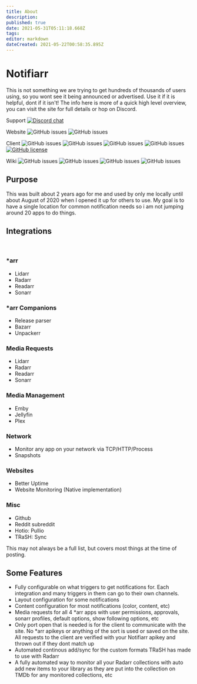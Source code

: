 ```yaml
---
title: About
description: 
published: true
date: 2021-05-31T05:11:18.668Z
tags: 
editor: markdown
dateCreated: 2021-05-22T00:58:35.895Z
---
```


# Notifiarr


This is not something we are trying to get hundreds of thousands of users using, so you wont see it being announced or advertised. Use it if it is helpful, dont if it isn't! The info here is more of a quick high level overview, you can visit the site for full details or hop on Discord.

Support
[![Discord chat](https://img.shields.io/discord/764440599066574859?style=plastic&color=blue&logo=discord)](https://discord.gg/AURf8Yz)

Website
![GitHub issues](https://img.shields.io/github/issues/Notifiarr/website?color=blue&logo=github&style=plastic) ![GitHub issues](https://img.shields.io/github/issues-closed/Notifiarr/website?color=blue&logo=github&style=plastic) 

Client
![GitHub issues](https://img.shields.io/github/issues/Notifiarr/notifiarr?color=blue&logo=github&style=plastic) ![GitHub issues](https://img.shields.io/github/issues-closed/Notifiarr/notifiarr?color=blue&logo=github&style=plastic)  ![GitHub issues](https://img.shields.io/github/issues-pr/Notifiarr/notifiarr?color=blue&logo=github&style=plastic)  ![GitHub issues](https://img.shields.io/github/issues-pr-closed/Notifiarr/notifiarr?color=blue&logo=github&style=plastic) [![GitHub license](https://img.shields.io/github/license/Notifiarr/notifiarr?color=blue)](https://github.com/Notifiarr/notifiarr/blob/main/LICENSE)

Wiki
![GitHub issues](https://img.shields.io/github/issues/Notifiarr/wiki?color=blue&logo=github&style=plastic) ![GitHub issues](https://img.shields.io/github/issues-closed/Notifiarr/wiki?color=blue&logo=github&style=plastic)  ![GitHub issues](https://img.shields.io/github/issues-pr/Notifiarr/wiki?color=blue&logo=github&style=plastic)  ![GitHub issues](https://img.shields.io/github/issues-pr-closed/Notifiarr/wiki?color=blue&logo=github&style=plastic)

## Purpose

This was built about 2 years ago for me and used by only me locally until about August of 2020 when I opened it up for others to use. My goal is to have a single location for common notification needs so i am not jumping around 20 apps to do things.

## Integrations
<br>

### *arr

* Lidarr
* Radarr
* Readarr
* Sonarr

### *arr Companions

* Release parser
* Bazarr
* Unpackerr

### Media Requests

* Lidarr
* Radarr
* Readarr
* Sonarr

### Media Management

* Emby
* Jellyfin
* Plex

### Network

* Monitor any app on your network via TCP/HTTP/Process
* Snapshots

### Websites

* Better Uptime
* Website Monitoring (Native implementation)

### Misc

* Github
* Reddit subreddit
* Hotio: Pullio
* TRaSH: Sync

This may not always be a full list, but covers most things at the time of posting.

## Some Features

* Fully configurable on what triggers to get notifications for. Each integration and many triggers in them can go to their own channels.
* Layout configuration for some notifications
* Content configuration for most notifications (color, content, etc)
* Media requests for all 4 *arr apps with user permissions, approvals, sonarr profiles, default options, show following options, etc
* Only port open that is needed is for the client to communicate with the site. No *arr apikeys or anything of the sort is used or saved on the site. All requests to the client are verified with your Notifiarr apikey and thrown out if they dont match up
* Automated continous add/sync for the custom formats TRaSH has made to use with Radarr
* A fully automated way to monitor all your Radarr collections with auto add new items to your library as they are put into the collection on TMDb for any monitored collections, etc